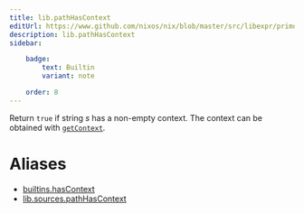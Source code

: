 ```yaml
---
title: lib.pathHasContext
editUrl: https://www.github.com/nixos/nix/blob/master/src/libexpr/primops.cc
description: lib.pathHasContext
sidebar:

    badge:
        text: Builtin
        variant: note

    order: 8
---
```


Return `true` if string *s* has a non-empty context. The
context can be obtained with
[`getContext`](#builtins-getContext).


# Aliases

- [builtins.hasContext](/nix-doc-comments/reference/builtins/builtins-hasContext)
- [lib.sources.pathHasContext](/nix-doc-comments/reference/lib/sources/lib-sources-pathHasContext)


